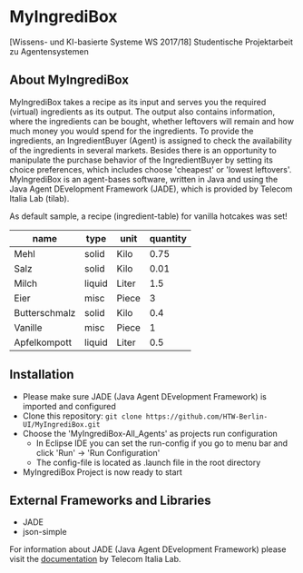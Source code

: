 # MyIngrediBox
[Wissens- und KI-basierte Systeme WS 2017/18] Studentische Projektarbeit zu Agentensystemen

## About MyIngrediBox
MyIngrediBox takes a recipe as its input and serves you the required (virtual) ingredients as its output.
The output also contains information, where the ingredients can be bought, whether leftovers will remain and how much money you would spend for the ingredients.
To provide the ingredients, an IngredientBuyer (Agent) is assigned to check the availability of the ingredients in several markets.
Besides there is an opportunity to manipulate the purchase behavior of the IngredientBuyer by setting its choice preferences, which includes choose 'cheapest' or 'lowest leftovers'. 
MyIngrediBox is an agent-bases software, written in Java and using the Java Agent DEvelopment Framework (JADE), which is provided by Telecom Italia Lab (tilab).

As default sample, a recipe (ingredient-table) for vanilla hotcakes was set!

name | type | unit | quantity
---- | ---- | ---- | --------
Mehl|solid|Kilo |0.75
Salz|solid|Kilo|0.01
Milch|liquid|Liter|1.5
Eier|misc|Piece|3
Butterschmalz|solid|Kilo|0.4
Vanille|misc|Piece|1
Apfelkompott|liquid|Liter|0.5

## Installation
* Please make sure JADE (Java Agent DEvelopment Framework) is imported and configured 
* Clone this repository: `git clone https://github.com/HTW-Berlin-UI/MyIngrediBox.git`
* Choose the 'MyIngrediBox-All_Agents' as projects run configuration
	* In Eclipse IDE you can set the run-config if you go to menu bar and click 'Run' -> 'Run Configuration'
	* The config-file is located as .launch file in the root directory
* MyIngrediBox Project is now ready to start

## External Frameworks and Libraries

* JADE
* json-simple

For information about JADE (Java Agent DEvelopment Framework) please visit the [documentation](http://jade.tilab.com/documentation/tutorials-guides/) by Telecom Italia Lab. 

